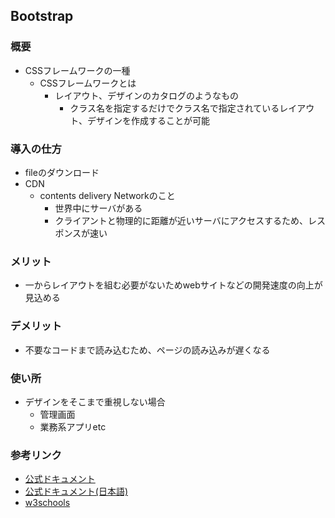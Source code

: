## Bootstrap

### 概要
- CSSフレームワークの一種
  - CSSフレームワークとは
    - レイアウト、デザインのカタログのようなもの
      - クラス名を指定するだけでクラス名で指定されているレイアウト、デザインを作成することが可能

### 導入の仕方
- fileのダウンロード
- CDN
  - contents delivery Networkのこと
    - 世界中にサーバがある
    - クライアントと物理的に距離が近いサーバにアクセスするため、レスポンスが速い

### メリット
- 一からレイアウトを組む必要がないためwebサイトなどの開発速度の向上が見込める

### デメリット
- 不要なコードまで読み込むため、ページの読み込みが遅くなる

### 使い所
- デザインをそこまで重視しない場合
  - 管理画面
  - 業務系アプリetc

### 参考リンク
- [公式ドキュメント](https://getbootstrap.com/)
- [公式ドキュメント(日本語)](https://getbootstrap.jp/)
- [w3schools](https://www.w3schools.com/bootstrap4/default.asp)